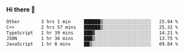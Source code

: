 ### Hi there 👋

<!--
**WShiBin/WShiBin** is a ✨ _special_ ✨ repository because its `README.md` (this file) appears on your GitHub profile.

Here are some ideas to get you started:

- 🔭 I’m currently working on ...
- 🌱 I’m currently learning ...
- 👯 I’m looking to collaborate on ...
- 🤔 I’m looking for help with ...
- 💬 Ask me about ...
- 📫 How to reach me: ...
- 😄 Pronouns: ...
- ⚡ Fun fact: ...
-->

<!--START_SECTION:waka-->

```txt
Other        3 hrs 1 min     ██████▒░░░░░░░░░░░░░░░░░░   25.94 %
C++          2 hrs 57 mins   ██████▒░░░░░░░░░░░░░░░░░░   25.32 %
TypeScript   1 hr 39 mins    ███▓░░░░░░░░░░░░░░░░░░░░░   14.21 %
JSON         1 hr 36 mins    ███▒░░░░░░░░░░░░░░░░░░░░░   13.75 %
JavaScript   1 hr 8 mins     ██▒░░░░░░░░░░░░░░░░░░░░░░   09.84 %
```

<!--END_SECTION:waka-->
